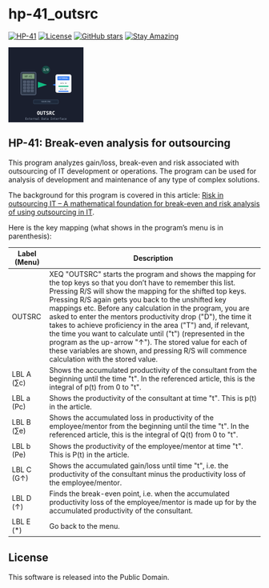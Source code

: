 # hp-41_outsrc

[![HP-41](https://img.shields.io/badge/HP--41-Calculator-orange)](https://en.wikipedia.org/wiki/HP-41C)
[![License](https://img.shields.io/badge/License-Public%20Domain-brightgreen.svg)](https://unlicense.org/)
[![GitHub stars](https://img.shields.io/github/stars/isene/hp-41_outsrc.svg)](https://github.com/isene/hp-41_outsrc/stargazers)
[![Stay Amazing](https://img.shields.io/badge/Stay-Amazing-blue.svg)](https://isene.org)

<img src="img/outsrc_logo.svg" align="left" width="150" height="150" alt="OUTSRC Logo">
<br clear="left"/>

## HP-41: Break-even analysis for outsourcing

This program analyzes gain/loss, break-even and risk associated with outsourcing of IT development or operations. The program can be used for analysis of development and maintenance of any type of complex solutions.

The background for this program is covered in this article: [Risk in outsourcing IT – A mathematical foundation for break-even and risk analysis of using outsourcing in IT](https://dl.dropboxusercontent.com/u/73825672/outsourcing.pdf).

Here is the key mapping (what shows in the program’s menu is in parenthesis):

Label (Menu)	|Description
----------------|-----------
OUTSRC	|XEQ "OUTSRC" starts the program and shows the mapping for the top keys so that you don’t have to remember this list. Pressing R/S will show the mapping for the shifted top keys. Pressing R/S again gets you back to the unshifted key mappings etc. Before any calculation in the program, you are asked to enter the mentors productivity drop ("D"), the time it takes to achieve proficiency in the area ("T") and, if relevant, the time you want to calculate until ("t") (represented in the program as the up-arrow "↑"). The stored value for each of these variables are shown, and pressing R/S will commence calculation with the stored value.
LBL A (∑c)	|Shows the accumulated productivity of the consultant from the beginning until the time "t". In the referenced article, this is the integral of p(t) from 0 to "t".
LBL a (Pc)	|Shows the productivity of the consultant at time "t". This is p(t) in the article.
LBL B (∑e)	|Shows the accumulated loss in productivity of the employee/mentor from the beginning until the time "t". In the referenced article, this is the integral of Q(t) from 0 to "t".
LBL b (Pe)	|Shows the productivity of the employee/mentor at time "t". This is P(t) in the article.
LBL C (G↑)	|Shows the accumulated gain/loss until time "t", i.e. the productivity of the consultant minus the productivity loss of the employee/mentor.
LBL D (↑)	|Finds the break-even point, i.e. when the accumulated productivity loss of the employee/mentor is made up for by the accumulated productivity of the consultant.
LBL E (\*)	|Go back to the menu.

## License
This software is released into the Public Domain.
